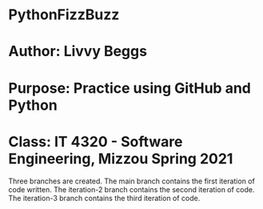 # PythonFizzBuzz
# Author: Livvy Beggs
# Purpose: Practice using GitHub and Python
# Class: IT 4320 - Software Engineering, Mizzou Spring 2021

Three branches are created. The main branch contains the first iteration of code written. The iteration-2 branch contains the second iteration of code. The iteration-3 branch contains the third iteration of code.
